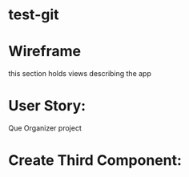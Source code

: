# test-git


# Wireframe
this section holds views describing the app

# User Story:
Que Organizer project
# Create Third  Component:

